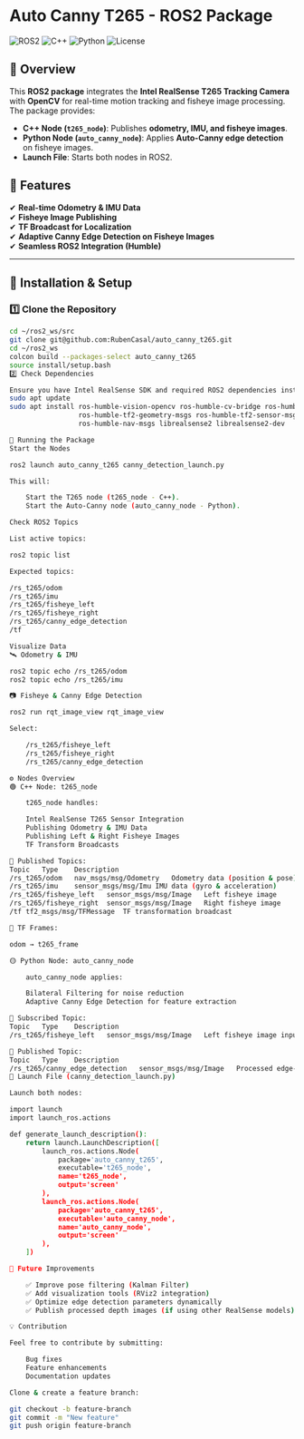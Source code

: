 # Auto Canny T265 - ROS2 Package

![ROS2](https://img.shields.io/badge/ROS2-Humble-blue.svg)
![C++](https://img.shields.io/badge/C%2B%2B-17-blue.svg)
![Python](https://img.shields.io/badge/Python-3.8+-yellow.svg)
![License](https://img.shields.io/badge/License-MIT-green.svg)

## 📌 Overview
This **ROS2 package** integrates the **Intel RealSense T265 Tracking Camera** with **OpenCV** for real-time motion tracking and fisheye image processing. The package provides:
- **C++ Node (`t265_node`)**: Publishes **odometry, IMU, and fisheye images**.
- **Python Node (`auto_canny_node`)**: Applies **Auto-Canny edge detection** on fisheye images.
- **Launch File**: Starts both nodes in ROS2.

## 📸 Features
✔ **Real-time Odometry & IMU Data**  
✔ **Fisheye Image Publishing**  
✔ **TF Broadcast for Localization**  
✔ **Adaptive Canny Edge Detection on Fisheye Images**  
✔ **Seamless ROS2 Integration (Humble)**  

---

## 🚀 Installation & Setup

### 1️⃣ Clone the Repository
```bash
cd ~/ros2_ws/src
git clone git@github.com:RubenCasal/auto_canny_t265.git
cd ~/ros2_ws
colcon build --packages-select auto_canny_t265
source install/setup.bash
2️⃣ Check Dependencies

Ensure you have Intel RealSense SDK and required ROS2 dependencies installed:
sudo apt update
sudo apt install ros-humble-vision-opencv ros-humble-cv-bridge ros-humble-tf2-ros \
                 ros-humble-tf2-geometry-msgs ros-humble-tf2-sensor-msgs \
                 ros-humble-nav-msgs librealsense2 librealsense2-dev

🏁 Running the Package
Start the Nodes

ros2 launch auto_canny_t265 canny_detection_launch.py

This will:

    Start the T265 node (t265_node - C++).
    Start the Auto-Canny node (auto_canny_node - Python).

Check ROS2 Topics

List active topics:

ros2 topic list

Expected topics:

/rs_t265/odom
/rs_t265/imu
/rs_t265/fisheye_left
/rs_t265/fisheye_right
/rs_t265/canny_edge_detection
/tf

Visualize Data
🛰️ Odometry & IMU

ros2 topic echo /rs_t265/odom
ros2 topic echo /rs_t265/imu

📷 Fisheye & Canny Edge Detection

ros2 run rqt_image_view rqt_image_view

Select:

    /rs_t265/fisheye_left
    /rs_t265/fisheye_right
    /rs_t265/canny_edge_detection

⚙️ Nodes Overview
🟢 C++ Node: t265_node

    t265_node handles:

    Intel RealSense T265 Sensor Integration
    Publishing Odometry & IMU Data
    Publishing Left & Right Fisheye Images
    TF Transform Broadcasts

📌 Published Topics:
Topic	Type	Description
/rs_t265/odom	nav_msgs/msg/Odometry	Odometry data (position & pose)
/rs_t265/imu	sensor_msgs/msg/Imu	IMU data (gyro & acceleration)
/rs_t265/fisheye_left	sensor_msgs/msg/Image	Left fisheye image
/rs_t265/fisheye_right	sensor_msgs/msg/Image	Right fisheye image
/tf	tf2_msgs/msg/TFMessage	TF transformation broadcast

📌 TF Frames:

odom → t265_frame

🟡 Python Node: auto_canny_node

    auto_canny_node applies:

    Bilateral Filtering for noise reduction
    Adaptive Canny Edge Detection for feature extraction

📌 Subscribed Topic:
Topic	Type	Description
/rs_t265/fisheye_left	sensor_msgs/msg/Image	Left fisheye image input

📌 Published Topic:
Topic	Type	Description
/rs_t265/canny_edge_detection	sensor_msgs/msg/Image	Processed edge-detected image
📜 Launch File (canny_detection_launch.py)

Launch both nodes:

import launch
import launch_ros.actions

def generate_launch_description():
    return launch.LaunchDescription([
        launch_ros.actions.Node(
            package='auto_canny_t265',
            executable='t265_node',
            name='t265_node',
            output='screen'
        ),
        launch_ros.actions.Node(
            package='auto_canny_t265',
            executable='auto_canny_node',
            name='auto_canny_node',
            output='screen'
        ),
    ])

🎯 Future Improvements

    ✅ Improve pose filtering (Kalman Filter)
    ✅ Add visualization tools (RViz2 integration)
    ✅ Optimize edge detection parameters dynamically
    ✅ Publish processed depth images (if using other RealSense models)

💡 Contribution

Feel free to contribute by submitting:

    Bug fixes
    Feature enhancements
    Documentation updates

Clone & create a feature branch:

git checkout -b feature-branch
git commit -m "New feature"
git push origin feature-branch

